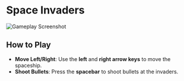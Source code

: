 # Space Invaders

![Gameplay Screenshot](https://github.com/user-attachments/assets/7e7af499-e4d7-4de4-9e36-635ea1bd66c7)

## How to Play

- **Move Left/Right**: Use the **left** and **right arrow keys** to move the spaceship.
- **Shoot Bullets**: Press the **spacebar** to shoot bullets at the invaders.
